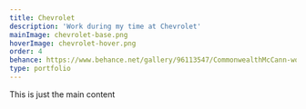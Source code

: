 ```yaml
---
title: Chevrolet
description: 'Work during my time at Chevrolet'
mainImage: chevrolet-base.png
hoverImage: chevrolet-hover.png
order: 4
behance: https://www.behance.net/gallery/96113547/CommonwealthMcCann-work-done-for-Chevy
type: portfolio
---
```


This is just the main content
